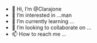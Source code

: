 - 👋 Hi, I’m @Clarajone
- 👀 I’m interested in ...man
- 🌱 I’m currently learning ...
- 💞️ I’m looking to collaborate on ...
- 📫 How to reach me ...

<!---
Clarajone/Clarajone is a ✨ special ✨ repository because its `README.md` (this file) appears on your GitHub profile.
You can click the Preview link to take a look at your changes.
--->
